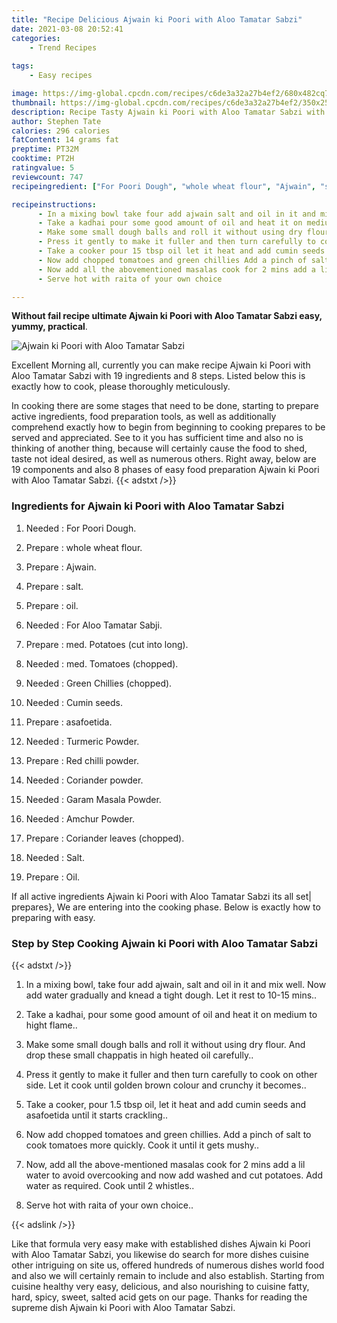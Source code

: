 ```yaml
---
title: "Recipe Delicious Ajwain ki Poori with Aloo Tamatar Sabzi"
date: 2021-03-08 20:52:41
categories:
    - Trend Recipes
    
tags:
    - Easy recipes

image: https://img-global.cpcdn.com/recipes/c6de3a32a27b4ef2/680x482cq70/ajwain-ki-poori-with-aloo-tamatar-sabzi-recipe-main-photo.jpg
thumbnail: https://img-global.cpcdn.com/recipes/c6de3a32a27b4ef2/350x250cq70/ajwain-ki-poori-with-aloo-tamatar-sabzi-recipe-main-photo.jpg
description: Recipe Tasty Ajwain ki Poori with Aloo Tamatar Sabzi with 19 ingredients and 8 stages of easy cooking.
author: Stephen Tate
calories: 296 calories
fatContent: 14 grams fat
preptime: PT32M
cooktime: PT2H
ratingvalue: 5
reviewcount: 747
recipeingredient: ["For Poori Dough", "whole wheat flour", "Ajwain", "salt", "oil", "For Aloo Tamatar Sabji", "med Potatoes cut into long", "med Tomatoes chopped", "Green Chillies chopped", "Cumin seeds", "asafoetida", "Turmeric Powder", "Red chilli powder", "Coriander powder", "Garam Masala Powder", "Amchur Powder", "Coriander leaves chopped", "Salt", "Oil"]

recipeinstructions: 
      - In a mixing bowl take four add ajwain salt and oil in it and mix well Now add water gradually and knead a tight dough Let it rest to 1015 mins 
      - Take a kadhai pour some good amount of oil and heat it on medium to hight flame 
      - Make some small dough balls and roll it without using dry flour And drop these small chappatis in high heated oil carefully 
      - Press it gently to make it fuller and then turn carefully to cook on other side Let it cook until golden brown colour and crunchy it becomes 
      - Take a cooker pour 15 tbsp oil let it heat and add cumin seeds and asafoetida until it starts crackling 
      - Now add chopped tomatoes and green chillies Add a pinch of salt to cook tomatoes more quickly Cook it until it gets mushy 
      - Now add all the abovementioned masalas cook for 2 mins add a lil water to avoid overcooking and now add washed and cut potatoes Add water as required Cook until 2 whistles 
      - Serve hot with raita of your own choice

---
```




**Without fail recipe ultimate Ajwain ki Poori with Aloo Tamatar Sabzi easy, yummy, practical**. 


![Ajwain ki Poori with Aloo Tamatar Sabzi](https://img-global.cpcdn.com/recipes/c6de3a32a27b4ef2/680x482cq70/ajwain-ki-poori-with-aloo-tamatar-sabzi-recipe-main-photo.jpg "Ajwain ki Poori with Aloo Tamatar Sabzi")




Excellent Morning all, currently you can make recipe Ajwain ki Poori with Aloo Tamatar Sabzi with 19 ingredients and 8 steps. Listed below this is exactly how to cook, please thoroughly meticulously.

In cooking there are some stages that need to be done, starting to prepare active ingredients, food preparation tools, as well as additionally comprehend exactly how to begin from beginning to cooking prepares to be served and appreciated. See to it you has sufficient time and also no is thinking of another thing, because will certainly cause the food to shed, taste not ideal desired, as well as numerous others. Right away, below are 19 components and also 8 phases of easy food preparation Ajwain ki Poori with Aloo Tamatar Sabzi.
{{< adstxt />}}

### Ingredients for Ajwain ki Poori with Aloo Tamatar Sabzi


1. Needed  : For Poori Dough.

1. Prepare  : whole wheat flour.

1. Prepare  : Ajwain.

1. Prepare  : salt.

1. Prepare  : oil.

1. Needed  : For Aloo Tamatar Sabji.

1. Prepare  : med. Potatoes (cut into long).

1. Needed  : med. Tomatoes (chopped).

1. Needed  : Green Chillies (chopped).

1. Needed  : Cumin seeds.

1. Prepare  : asafoetida.

1. Needed  : Turmeric Powder.

1. Prepare  : Red chilli powder.

1. Needed  : Coriander powder.

1. Needed  : Garam Masala Powder.

1. Needed  : Amchur Powder.

1. Prepare  : Coriander leaves (chopped).

1. Needed  : Salt.

1. Prepare  : Oil.



If all active ingredients Ajwain ki Poori with Aloo Tamatar Sabzi its all set| prepares}, We are entering into the cooking phase. Below is exactly how to preparing with easy.

### Step by Step Cooking Ajwain ki Poori with Aloo Tamatar Sabzi

{{< adstxt />}}


1. In a mixing bowl, take four add ajwain, salt and oil in it and mix well. Now add water gradually and knead a tight dough. Let it rest to 10-15 mins..



1. Take a kadhai, pour some good amount of oil and heat it on medium to hight flame..



1. Make some small dough balls and roll it without using dry flour. And drop these small chappatis in high heated oil carefully..



1. Press it gently to make it fuller and then turn carefully to cook on other side. Let it cook until golden brown colour and crunchy it becomes..



1. Take a cooker, pour 1.5 tbsp oil, let it heat and add cumin seeds and asafoetida until it starts crackling..



1. Now add chopped tomatoes and green chillies. Add a pinch of salt to cook tomatoes more quickly. Cook it until it gets mushy..



1. Now, add all the above-mentioned masalas cook for 2 mins add a lil water to avoid overcooking and now add washed and cut potatoes. Add water as required. Cook until 2 whistles..



1. Serve hot with raita of your own choice..





{{< adslink />}}

Like that formula very easy make with established dishes Ajwain ki Poori with Aloo Tamatar Sabzi, you likewise do search for more dishes cuisine other intriguing on site us, offered hundreds of numerous dishes world food and also we will certainly remain to include and also establish. Starting from cuisine healthy very easy, delicious, and also nourishing to cuisine fatty, hard, spicy, sweet, salted acid gets on our page. Thanks for reading the supreme dish Ajwain ki Poori with Aloo Tamatar Sabzi.
